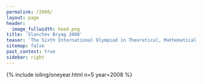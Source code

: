 ```yaml
---
permalink: /2008/
layout: page
header:
  image_fullwidth: head.png
title: 'Slanchev Bryag 2008'
teaser: 'The Sixth International Olympiad in Theoretical, Mathematical and Applied Linguistics'
sitemap: false
past_contest: true
sidebar: right
---
```


{% include ioling/oneyear.html n=5 year=2008 %}